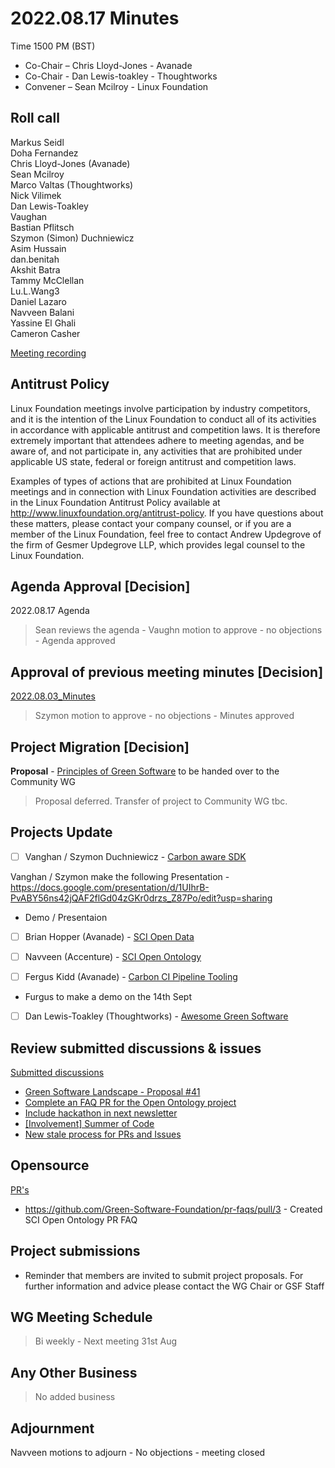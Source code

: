 # 2022.08.17 Minutes

Time 1500 PM (BST)

- Co-Chair – Chris Lloyd-Jones - Avanade
- Co-Chair - Dan Lewis-toakley - Thoughtworks
- Convener – Sean Mcilroy - Linux Foundation
  
## Roll call 

Markus Seidl<br>
Doha Fernandez<br>
Chris Lloyd-Jones (Avanade)<br>
Sean Mcilroy<br>
Marco Valtas (Thoughtworks)<br>
Nick Vilimek<br>
Dan Lewis-Toakley<br>
Vaughan<br>
Bastian Pflitsch<br>
Szymon (Simon) Duchniewicz<br>
Asim Hussain<br>
dan.benitah<br>
Akshit Batra<br>
Tammy McClellan <br>
Lu.L.Wang3<br>
Daniel Lazaro <br>
Navveen Balani<br>
Yassine El Ghali<br>
Cameron Casher <br>

[Meeting recording](https://docs.google.com/document/d/1UtblxKGyDdg5oNv4IwOHeMxmrQUvNHqdIBfE8RPnGbA/edit) 

## Antitrust Policy
Linux Foundation meetings involve participation by industry competitors, and it is the intention of the Linux Foundation to conduct 
all of its activities in accordance with applicable antitrust and competition laws. 
It is therefore extremely important that attendees adhere to meeting agendas, and be aware of, and not participate in, any activities 
that are prohibited under applicable US state, federal or foreign antitrust and competition laws.

Examples of types of actions that are prohibited at Linux Foundation meetings and in connection with Linux Foundation activities are 
described in the Linux Foundation Antitrust Policy available at http://www.linuxfoundation.org/antitrust-policy. 
If you have questions about these matters, please contact your company counsel, or if you are a member of the Linux Foundation, 
feel free to contact Andrew Updegrove of the firm of Gesmer Updegrove LLP, which provides legal counsel to the Linux Foundation.
  
## Agenda Approval [Decision]

2022.08.17 Agenda

> Sean reviews the agenda - Vaughn motion to approve - no objections - Agenda approved
  
## Approval of previous meeting minutes [Decision]

[2022.08.03_Minutes](https://github.com/Green-Software-Foundation/opensource_wg/blob/main/Agenda_Minutes/2022.08.03_Minutes.md)

> Szymon motion to approve - no objections - Minutes approved

## Project Migration [Decision]

**Proposal** - [Principles of Green Software](https://github.com/Green-Software-Foundation/green-software-principles) to be handed over to the Community WG

> Proposal deferred. Transfer of project to Community WG tbc.

## Projects Update

- [ ] Vanghan / Szymon Duchniewicz - [Carbon aware SDK](https://github.com/Green-Software-Foundation/carbon-aware-sdk)

Vanghan / Szymon make the following Presentation - https://docs.google.com/presentation/d/1UIhrB-PvABY56ns42jQAF2flGd04zGKr0drzs_Z87Po/edit?usp=sharing

- Demo / Presentaion

- [ ]  Brian Hopper (Avanade) - [SCI Open Data](https://github.com/Green-Software-Foundation/sci-data)

- [ ]  Navveen (Accenture) - [SCI Open Ontology](https://docs.google.com/document/d/1wPIMHOGxvaDH743CT0upf2AVR9pXwl6v/edit?usp=sharing&ouid=109368751668006670411&rtpof=true&sd=true)

- [ ]  Fergus Kidd (Avanade) - [Carbon CI Pipeline Tooling](https://github.com/Green-Software-Foundation/Carbon_CI_Pipeline_Tooling)

 - Furgus to make a demo on the 14th Sept

- [ ]  Dan Lewis-Toakley (Thoughtworks) - [Awesome Green Software](https://github.com/Green-Software-Foundation/awesome-green-software/tree/dev)

## Review submitted discussions & issues

[Submitted discussions](https://github.com/Green-Software-Foundation/innovation_wg/discussions)

- [Green Software Landscape - Proposal #41](https://github.com/Green-Software-Foundation/opensource_wg/issues/41)
- [Complete an FAQ PR for the Open Ontology project](https://github.com/Green-Software-Foundation/opensource_wg/issues/38)
- [Include hackathon in next newsletter](https://github.com/Green-Software-Foundation/opensource_wg/issues/39)
- [[Involvement] Summer of Code](https://github.com/Green-Software-Foundation/opensource_wg/issues/40)
- [New stale process for PRs and Issues](https://github.com/Green-Software-Foundation/opensource_wg/issues/34)

## Opensource

[PR's](https://github.com/Green-Software-Foundation/opensource_wg/pulls)

- https://github.com/Green-Software-Foundation/pr-faqs/pull/3 - Created SCI Open Ontology PR FAQ

## Project submissions

 - Reminder that members are invited to submit project proposals. For further information and advice please contact the WG Chair or GSF Staff 

## WG Meeting Schedule

> Bi weekly - Next meeting 31st Aug

## Any Other Business

> No added business

## Adjournment


Navveen motions to adjourn - No objections - meeting closed
